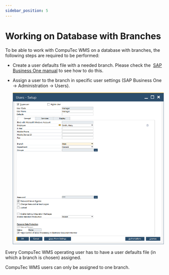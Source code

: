 ```yaml
---
sidebar_position: 5
---
```


# Working on Database with Branches

To be able to work with CompuTec WMS on a database with branches, the following steps are required to be performed:

- Create a user defaults file with a needed branch. Please check the  [SAP Business One manual](https://help.sap.com/docs/SAP_BUSINESS_ONE/68a2e87fb29941b5bf959a184d9c6727/4506da43d8696c30e10000000a114a6b.html) to see how to do this.
- Assign a user to the branch in specific user settings (SAP Business One → Administration → Users).

    ![Working with Branch](./media/working-with-branch.png)

Every CompuTec WMS operating user has to have a user defaults file (in which a branch is chosen) assigned.

CompuTec WMS users can only be assigned to one branch.
